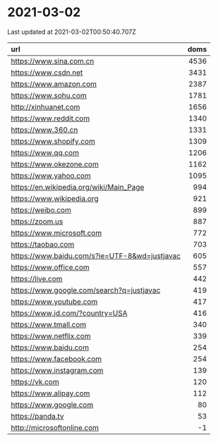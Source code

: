 # 2021-03-02

<!-- BEGIN -->
Last updated at 2021-03-02T00:50:40.707Z

url | doms
:- | -:
https://www.sina.com.cn | 4536
https://www.csdn.net | 3431
https://www.amazon.com | 2387
https://www.sohu.com | 1781
http://xinhuanet.com | 1656
https://www.reddit.com | 1340
https://www.360.cn | 1331
https://www.shopify.com | 1309
https://www.qq.com | 1206
https://www.okezone.com | 1162
https://www.yahoo.com | 1095
https://en.wikipedia.org/wiki/Main_Page | 994
https://www.wikipedia.org | 921
https://weibo.com | 899
https://zoom.us | 887
https://www.microsoft.com | 772
https://taobao.com | 703
https://www.baidu.com/s?ie=UTF-8&wd=justjavac | 605
https://www.office.com | 557
https://live.com | 442
https://www.google.com/search?q=justjavac | 419
https://www.youtube.com | 417
https://www.jd.com/?country=USA | 416
https://www.tmall.com | 340
https://www.netflix.com | 339
https://www.baidu.com | 254
https://www.facebook.com | 254
https://www.instagram.com | 139
https://vk.com | 120
https://www.alipay.com | 112
https://www.google.com | 80
https://panda.tv | 53
http://microsoftonline.com | -1
<!-- END -->
